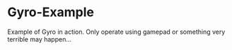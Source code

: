 Gyro-Example
============

Example of Gyro in action.
Only operate using gamepad or something very terrible may happen...
